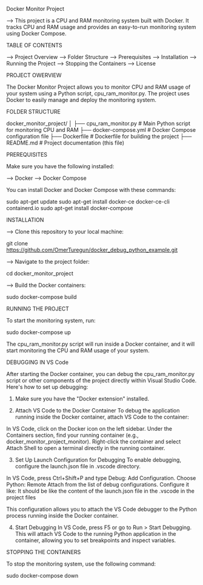 Docker Monitor Project

--> This project is a CPU and RAM monitoring system built with Docker. It tracks CPU and RAM usage and provides an easy-to-run monitoring system using Docker Compose.

TABLE OF CONTENTS

--> Project Overview
--> Folder Structure
--> Prerequisites
--> Installation
--> Running the Project
--> Stopping the Containers
--> License

PROJECT OWERVIEW

The Docker Monitor Project allows you to monitor CPU and RAM usage of your system using a Python script, cpu_ram_monitor.py. The project uses Docker to easily manage and deploy the monitoring system.

FOLDER STRUCTURE

docker_monitor_project/
│
├── cpu_ram_monitor.py           # Main Python script for monitoring CPU and RAM
├── docker-compose.yml           # Docker Compose configuration file
├── Dockerfile                   # Dockerfile for building the project
├── README.md                    # Project documentation (this file)

PREREQUISITES

Make sure you have the following installed:

--> Docker
--> Docker Compose

You can install Docker and Docker Compose with these commands:

sudo apt-get update
sudo apt-get install docker-ce docker-ce-cli containerd.io
sudo apt-get install docker-compose

INSTALLATION

--> Clone this repository to your local machine:

git clone https://github.com/OmerTuregun/docker_debug_python_example.git

--> Navigate to the project folder:

cd docker_monitor_project

--> Build the Docker containers:

sudo docker-compose build


RUNNING THE PROJECT

To start the monitoring system, run:

sudo docker-compose up

The cpu_ram_monitor.py script will run inside a Docker container, and it will start monitoring the CPU and RAM usage of your system.

DEBUGGING IN VS Code

After starting the Docker container, you can debug the cpu_ram_monitor.py script or other components of the project directly within Visual Studio Code. Here's how to set up debugging:

1. Make sure you have the "Docker extension" installed.

2. Attach VS Code to the Docker Container
To debug the application running inside the Docker container, attach VS Code to the container:

In VS Code, click on the Docker icon on the left sidebar.
Under the Containers section, find your running container (e.g., docker_monitor_project_monitor).
Right-click the container and select Attach Shell to open a terminal directly in the running container.

3. Set Up Launch Configuration for Debugging
To enable debugging, configure the launch.json file in .vscode directory.

In VS Code, press Ctrl+Shift+P and type Debug: Add Configuration.
Choose Python: Remote Attach from the list of debug configurations.
Configure it like:
It should be like the content of the launch.json file in the .vscode in the project files

This configuration allows you to attach the VS Code debugger to the Python process running inside the Docker container.

4. Start Debugging
In VS Code, press F5 or go to Run > Start Debugging.
This will attach VS Code to the running Python application in the container, allowing you to set breakpoints and inspect variables.

STOPPING THE CONTAINERS

To stop the monitoring system, use the following command:

sudo docker-compose down

